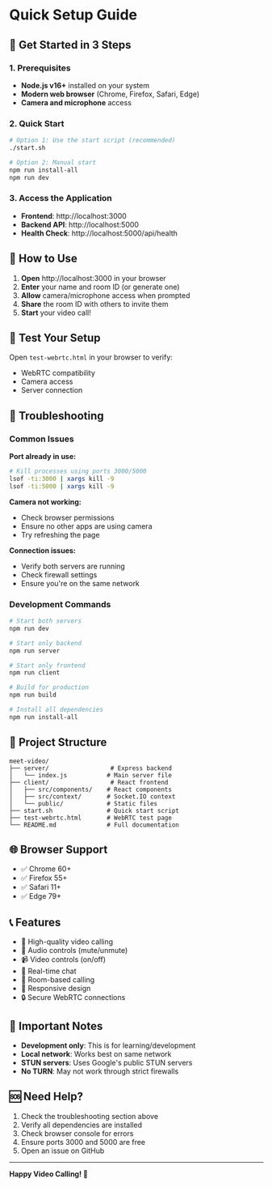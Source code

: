 

# Quick Setup Guide

## 🚀 Get Started in 3 Steps

### 1. Prerequisites
- **Node.js v16+** installed on your system
- **Modern web browser** (Chrome, Firefox, Safari, Edge)
- **Camera and microphone** access

### 2. Quick Start
```bash
# Option 1: Use the start script (recommended)
./start.sh

# Option 2: Manual start
npm run install-all
npm run dev
```

### 3. Access the Application
- **Frontend**: http://localhost:3000
- **Backend API**: http://localhost:5000
- **Health Check**: http://localhost:5000/api/health

## 📱 How to Use

1. **Open** http://localhost:3000 in your browser
2. **Enter** your name and room ID (or generate one)
3. **Allow** camera/microphone access when prompted
4. **Share** the room ID with others to invite them
5. **Start** your video call!

## 🧪 Test Your Setup

Open `test-webrtc.html` in your browser to verify:
- WebRTC compatibility
- Camera access
- Server connection

## 🔧 Troubleshooting

### Common Issues

**Port already in use:**
```bash
# Kill processes using ports 3000/5000
lsof -ti:3000 | xargs kill -9
lsof -ti:5000 | xargs kill -9
```

**Camera not working:**
- Check browser permissions
- Ensure no other apps are using camera
- Try refreshing the page

**Connection issues:**
- Verify both servers are running
- Check firewall settings
- Ensure you're on the same network

### Development Commands

```bash
# Start both servers
npm run dev

# Start only backend
npm run server

# Start only frontend
npm run client

# Build for production
npm run build

# Install all dependencies
npm run install-all
```

## 📁 Project Structure

```
meet-video/
├── server/                 # Express backend
│   └── index.js           # Main server file
├── client/                 # React frontend
│   ├── src/components/    # React components
│   ├── src/context/       # Socket.IO context
│   └── public/            # Static files
├── start.sh               # Quick start script
├── test-webrtc.html       # WebRTC test page
└── README.md              # Full documentation
```

## 🌐 Browser Support

- ✅ Chrome 60+
- ✅ Firefox 55+
- ✅ Safari 11+
- ✅ Edge 79+

## 📞 Features

- 🎥 High-quality video calling
- 🎤 Audio controls (mute/unmute)
- 📹 Video controls (on/off)
- 💬 Real-time chat
- 👥 Room-based calling
- 📱 Responsive design
- 🔒 Secure WebRTC connections

## 🚨 Important Notes

- **Development only**: This is for learning/development
- **Local network**: Works best on same network
- **STUN servers**: Uses Google's public STUN servers
- **No TURN**: May not work through strict firewalls

## 🆘 Need Help?

1. Check the troubleshooting section above
2. Verify all dependencies are installed
3. Check browser console for errors
4. Ensure ports 3000 and 5000 are free
5. Open an issue on GitHub

---

**Happy Video Calling! 🎉**
